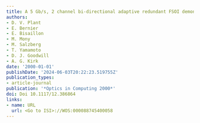 ```yaml
---
title: A 5 Gb/s, 2 channel bi-directional adaptive redundant FSOI demonstrator system
authors:
- D. V. Plant
- E. Bernier
- E. Bisaillon
- M. Mony
- M. Salzberg
- T. Yamamoto
- D. J. Goodwill
- A. G. Kirk
date: '2000-01-01'
publishDate: '2024-06-03T20:22:23.519755Z'
publication_types:
- article-journal
publication: '*Optics in Computing 2000*'
doi: Doi 10.1117/12.386864
links:
- name: URL
  url: <Go to ISI>://WOS:000088745400058
---
```

